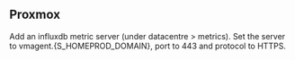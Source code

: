 

## Proxmox

Add an influxdb metric server (under datacentre > metrics). Set the server to vmagent.{S\_HOMEPROD\_DOMAIN}, port to 443 and protocol to HTTPS.

